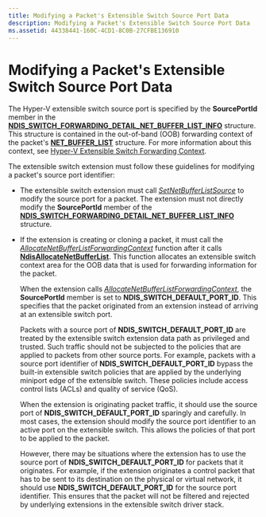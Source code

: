 ```yaml
---
title: Modifying a Packet's Extensible Switch Source Port Data
description: Modifying a Packet's Extensible Switch Source Port Data
ms.assetid: 44338441-160C-4CD1-8C0B-27CFBE136910
---
```


# Modifying a Packet's Extensible Switch Source Port Data


The Hyper-V extensible switch source port is specified by the **SourcePortId** member in the [**NDIS\_SWITCH\_FORWARDING\_DETAIL\_NET\_BUFFER\_LIST\_INFO**](https://msdn.microsoft.com/library/windows/hardware/hh598211) structure. This structure is contained in the out-of-band (OOB) forwarding context of the packet's [**NET\_BUFFER\_LIST**](https://msdn.microsoft.com/library/windows/hardware/ff568388) structure. For more information about this context, see [Hyper-V Extensible Switch Forwarding Context](hyper-v-extensible-switch-forwarding-context.md).

The extensible switch extension must follow these guidelines for modifying a packet's source port identifier:

-   The extensible switch extension must call [*SetNetBufferListSource*](https://msdn.microsoft.com/library/windows/hardware/hh598300) to modify the source port for a packet. The extension must not directly modify the **SourcePortId** member of the [**NDIS\_SWITCH\_FORWARDING\_DETAIL\_NET\_BUFFER\_LIST\_INFO**](https://msdn.microsoft.com/library/windows/hardware/hh598211) structure.

-   If the extension is creating or cloning a packet, it must call the [*AllocateNetBufferListForwardingContext*](https://msdn.microsoft.com/library/windows/hardware/hh598134) function after it calls [**NdisAllocateNetBufferList**](https://msdn.microsoft.com/library/windows/hardware/ff561609). This function allocates an extensible switch context area for the OOB data that is used for forwarding information for the packet.

    When the extension calls [*AllocateNetBufferListForwardingContext*](https://msdn.microsoft.com/library/windows/hardware/hh598134), the **SourcePortId** member is set to **NDIS\_SWITCH\_DEFAULT\_PORT\_ID**. This specifies that the packet originated from an extension instead of arriving at an extensible switch port.

    Packets with a source port of **NDIS\_SWITCH\_DEFAULT\_PORT\_ID** are treated by the extensible switch extension data path as privileged and trusted. Such traffic should not be subjected to the policies that are applied to packets from other source ports. For example, packets with a source port identifier of **NDIS\_SWITCH\_DEFAULT\_PORT\_ID** bypass the built-in extensible switch policies that are applied by the underlying miniport edge of the extensible switch. These policies include access control lists (ACLs) and quality of service (QoS).

    When the extension is originating packet traffic, it should use the source port of **NDIS\_SWITCH\_DEFAULT\_PORT\_ID** sparingly and carefully. In most cases, the extension should modify the source port identifier to an active port on the extensible switch. This allows the policies of that port to be applied to the packet.

    However, there may be situations where the extension has to use the source port of **NDIS\_SWITCH\_DEFAULT\_PORT\_ID** for packets that it originates. For example, if the extension originates a control packet that has to be sent to its destination on the physical or virtual network, it should use **NDIS\_SWITCH\_DEFAULT\_PORT\_ID** for the source port identifier. This ensures that the packet will not be filtered and rejected by underlying extensions in the extensible switch driver stack.

 

 






